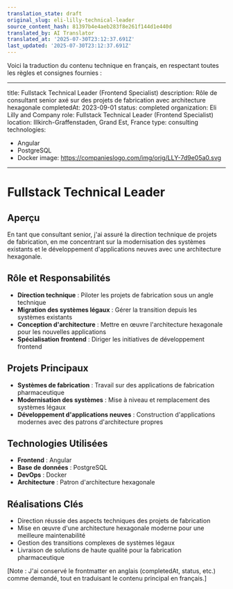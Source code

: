 ```yaml
---
translation_state: draft
original_slug: eli-lilly-technical-leader
source_content_hash: 81397b4e4aeb283f8e261f144d1e440d
translated_by: AI Translator
translated_at: '2025-07-30T23:12:37.691Z'
last_updated: '2025-07-30T23:12:37.691Z'
---
```

Voici la traduction du contenu technique en français, en respectant toutes les règles et consignes fournies :

---
title: Fullstack Technical Leader (Frontend Specialist)
description: Rôle de consultant senior axé sur des projets de fabrication avec
  architecture hexagonale
completedAt: 2023-09-01
status: completed
organization: Eli Lilly and Company
role: Fullstack Technical Leader (Frontend Specialist)
location: Illkirch-Graffenstaden, Grand Est, France
type: consulting
technologies:
  - Angular
  - PostgreSQL
  - Docker
image: https://companieslogo.com/img/orig/LLY-7d9e05a0.svg
---

# Fullstack Technical Leader

## Aperçu

En tant que consultant senior, j'ai assuré la direction technique de projets de fabrication, en me concentrant sur la modernisation des systèmes existants et le développement d'applications neuves avec une architecture hexagonale.

## Rôle et Responsabilités

- **Direction technique** : Piloter les projets de fabrication sous un angle technique
- **Migration des systèmes légaux** : Gérer la transition depuis les systèmes existants
- **Conception d'architecture** : Mettre en œuvre l'architecture hexagonale pour les nouvelles applications
- **Spécialisation frontend** : Diriger les initiatives de développement frontend

## Projets Principaux

- **Systèmes de fabrication** : Travail sur des applications de fabrication pharmaceutique
- **Modernisation des systèmes** : Mise à niveau et remplacement des systèmes légaux
- **Développement d'applications neuves** : Construction d'applications modernes avec des patrons d'architecture propres

## Technologies Utilisées

- **Frontend** : Angular
- **Base de données** : PostgreSQL
- **DevOps** : Docker
- **Architecture** : Patron d'architecture hexagonale

## Réalisations Clés

- Direction réussie des aspects techniques des projets de fabrication
- Mise en œuvre d'une architecture hexagonale moderne pour une meilleure maintenabilité
- Gestion des transitions complexes de systèmes légaux
- Livraison de solutions de haute qualité pour la fabrication pharmaceutique

[Note : J'ai conservé le frontmatter en anglais (completedAt, status, etc.) comme demandé, tout en traduisant le contenu principal en français.]
